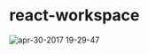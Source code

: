 react-workspace
=========================

![apr-30-2017 19-29-47](https://cloud.githubusercontent.com/assets/1214868/25564006/da700b6c-2ddb-11e7-9ed2-2d4ecf2076ff.gif)

